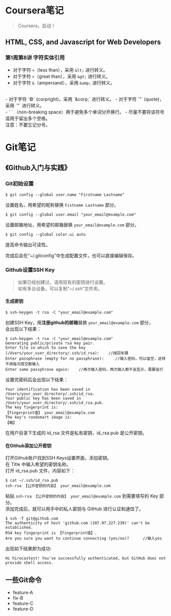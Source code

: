 # Coursera笔记
> Coursera，启动！



## HTML, CSS, and Javascript for Web Developers

### 第1周第8讲 字符实体引用

- 对于字符 `<`（less than），采用 `&lt;` 进行转义。
- 对于字符 `>`（great than），采用 `&gt;` 进行转义。
- 对于字符 `&`（ampersand），采用 `&amp;` 进行转义。
<br />
- 对于字符 `©` (corpright)，采用 `&corp;` 进行转义。
- 对于字符 `"` (quote)，采用 `&quot;` 进行转义。
<br />
- `&nbsp;` （non-breaking&nbsp;space）用于避免多个单词分开换行。
	- 尽量不要将该符号滥用于留出多个空格。
<br />
注意：不要忘记分号。



# Git笔记

## 《Github入门与实践》

### Git初始设置

```
$ git config --global user.name "Firstname Lastname"
```
设置姓名，用希望的昵称替换 `Fistname Lastname` 部分。<br />

```
$ git config --global user.email "your_email@example.com"
```
设置邮箱地址，用希望的邮箱替换 `your_email@example.com` 部分。<br />

```
$ git config --global color.ui auto
```
提高命令输出可读性。<br />

完成后会在“~/.gitconfig”中生成配置文件，也可以直接编辑保存。

### Github设置SSH Key

> 如果已经创建过，请用现有的密钥进行设置。<br />
> 如有多台设备，可以复制“~/.ssh”文件夹。

#### 生成密钥

```
$ ssh-keygen -t rsa -C "your_email@example.com"
```
创建SSH Key，用**注册github的邮箱**替换 `your_email@example.com` 部分，<br />
会出现以下结果：
```
$ ssh-keygen -t rsa -C "your_email@example.com"
Generating public/private rsa key pair.
Enter file in which to save the key
(/Users/your_user_directory/.ssh/id_rsa):    //按回车键
Enter passphrase (empty for no passphrase):     //输入密码，可以留空，这样不用每次提交都输入
Enter same passphrase again:    //再次输入密码，两次输入都不会显示，需要盲打
```
设置完密码后会出现以下结果：
```
Your identification has been saved in /Users/your_user_directory/.ssh/id_rsa.
Your public key has been saved in /Users/your_user_directory/.ssh/id_rsa.pub.
The key fingerprint is:
【fingerprint值】 your_email@example.com
The key's randomart image is:
【略】
```
在用户目录下生成的 id_rsa 文件是私有密钥，id_rsa.pub 是公开密钥。

#### 在Github添加公开密钥

打开Github账户找到SSH Keys设置界面，添加密钥。<br />
在 Title 中输入希望的密钥名称。<br />
打开 id_rsa.pub 文件，内容如下：
```
$ cat ~/.ssh/id_rsa.pub
ssh-rsa 【公开密钥的内容】 your_email@example.com
```
粘贴 `ssh-rsa 【公开密钥的内容】 your_email@example.com` 到需要填写的 Key 部分。<br />
添加完成后，就可以用手中的私人密钥与 GitHub 进行认证和通信了。
```
$ ssh -T git@github.com
The authenticity of host 'github.com (207.97.227.239)' can't be established.
RSA key fingerprint is 【fingerprint值】.
Are you sure you want to continue connecting (yes/no)? 		//输入yes
```
出现如下结果即为成功:
```
Hi hirocastest! You've successfully authenticated, but GitHub does not provide shell access.
```



## 一些Git命令



- feature-A
- fix-B
- feature-C
- feature-D